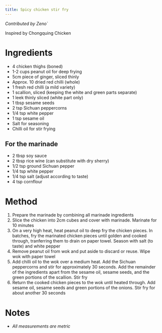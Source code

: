 ```yaml
---
title: Spicy chicken stir fry
---
```

_Contributed by Zeno`_

Inspired by Chongquing Chicken

# Ingredients
* 4 chicken thighs (boned)
* 1-2 cups peanut oil for deep frying
* 5cm piece of ginger, sliced thinly
* Approx. 10 dried red chilli (whole)
* 1 fresh red chilli (a mild variety)
* 1 scallion, sliced (keeping the white and green parts separate)
* 1 leek thinly sliced (white part only)
* 1 tbsp sesame seeds
* 2 tsp Sichuan peppercorns
* 1/4 tsp white pepper
* 1 tsp sesame oil
* Salt for seasoning
* Chilli oil for stir frying

## For the marinade
* 2 tbsp soy sauce
* 2 tbsp rice wine (can substitute with dry sherry)
* 1/2 tsp ground Sichuan pepper
* 1/4 tsp white pepper
* 1/4 tsp salt (adjust according to taste)
* 4 tsp cornflour

# Method
1. Prepare the marinade by combining all marinade ingredients
2. Slice the chicken into 2cm cubes and cover with marinade. Marinate for 10 minutes
3. On a very high heat, heat peanut oil to deep fry the chicken pieces. In batches, fry the marinated chicken pieces until golden and cooked through, tranferring them to drain on paper towel. Season with salt (to taste) and white pepper
4. Remove peanut oil from wok and put aside to discard or reuse. Wipe wok with paper towel
5. Add chilli oil to the wok over a medium heat. Add the Sichuan peppercorns and stir for approximately 30 seconds. Add the remainder of the ingredients apart from the sesame oil, sesame seeds, and the green portions of the scallion. Stir fry
6. Return the cooked chicken pieces to the wok until heated through. Add sesame oil, sesame seeds and green portions of the onions. Stir fry for about another 30 seconds

# Notes
* _All measurements are metric_
